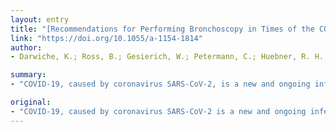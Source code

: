 ```yaml
---
layout: entry
title: "[Recommendations for Performing Bronchoscopy in Times of the COVID-19 Pandemic]"
link: "https://doi.org/10.1055/a-1154-1814"
author:
- Darwiche, K.; Ross, B.; Gesierich, W.; Petermann, C.; Huebner, R. H.; Grah, C.; Gompelmann, D.; Hetzel, J.; Holland, A.; Eisenmann, S.; Stanzel, F.; Kempa, A.; Conrad, K.; Eberhardt, R.

summary:
- "COVID-19, caused by coronavirus SARS-CoV-2, is a new and ongoing infectious disease affecting healthcare systems worldwide. Healthcare worker are at high risk for COIVD-19 and many have been infected or even died in countries severely affected by COV-2. Bronchoscopy causes cough and aerosol production and has to be considered a significant risk for the staff. Particular recommendations should guide to prevent spread and to protect healthcare worker when performing a broncoscopy."

original:
- "COVID-19, caused by coronavirus SARS-CoV-2 is a new and ongoing infectious disease affecting healthcare systems worldwide. Healthcare worker are at high risk for COIVD-19 and many have been infected or even died in countries severely affected by COVID-19 like China or Italy. Bronchoscopy causes cough and aerosol production and has to be considered a significant risk for the staff to get infected. Particular recommendations should guide to prevent spreading COVID-19 and to protect healthcare worker when performing a bronchoscopy."
---
```



